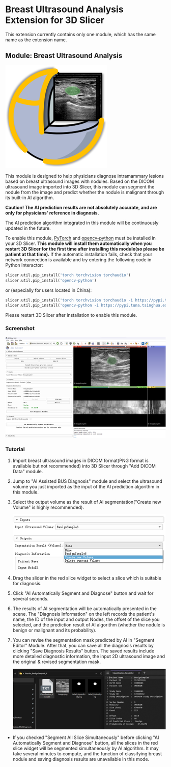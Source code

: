 # Breast Ultrasound Analysis Extension for 3D Slicer

This extension currently contains only one module, which has the same name as the extension name.



## Module: Breast Ultrasound Analysis

<img src="./BUS_Diagnosis.png" alt="BUS_Diagnosis"/>

This module is designed to help physicians diagnose intramammary lesions based on breast ultrasound images with nodules. Based on the DICOM ultrasound image imported into 3D Slicer, this module can segment the nodule from the image and predict whether the nodule is malignant through its built-in AI algorithm.

**Caution! The AI prediction results are not absolutely accurate, and are only for physicians' reference in diagnosis.**

The AI prediction algorithm integrated in this module will be continuously updated in the future.



To enable this module, [PyTorch](https://pytorch.org/) and [opencv-python](https://pypi.org/project/opencv-python/) must be installed in your 3D Slicer. **This module will install them automatically when you restart 3D Slicer for the first time after installing this module(so please be patient at that time).** If the automatic installation fails, check that your network connection is available and try entering the following code in Python Interactor: 

```python
slicer.util.pip_install('torch torchvision torchaudio')
slicer.util.pip_install('opencv-python')
```

or (especially for users located in China):

```python
slicer.util.pip_install('torch torchvision torchaudio -i https://pypi.tuna.tsinghua.edu.cn/simple')
slicer.util.pip_install('opencv-python -i https://pypi.tuna.tsinghua.edu.cn/simple')
```

Please restart 3D Slicer after installation to enable this module.



### Screenshot

![overview](./Screenshots/overview.png)



### Tutorial

1. Import breast ultrasound images in DICOM format(PNG format is available but not recommended) into 3D Slicer through "Add DICOM Data" module.

2. Jump to "AI Assisted BUS Diagnosis" module and select the ultrasound volume you just imported as the input of the AI prediction algorithm in this module.

3. Select the output volume as the result of AI segmentation("Create new Volume" is highly recommended).

   ![input&output](./Screenshots/input&output.png)

4. Drag the slider in the red slice widget to select a slice which is suitable for diagnosis.

5. Click "AI Automatically Segment and Diagnose" button and wait for several seconds.

6. The results of AI segmentation will be automatically presented in the scene. The "Diagnosis Information" on the left records the patient's name, the ID of the input and output Nodes, the offset of the slice you selected, and the prediction result of AI algorithm (whether the nodule is benign or malignant and its probability).

7. You can revise the segmentation mask predicted by AI in "Segment Editor" Module. After that, you can save all the diagnosis results by clicking "Save Diagnosis Results" button. The saved results include more detailed diagnostic information, the input 2D ultrasound image and the original & revised segmentation mask.

   ![saveResults](./Screenshots/saveResults.png)

- If you checked "Segment All Slice Simultaneously" before clicking "AI Automatically Segment and Diagnose" button, all the slices in the red slice widget will be segmented simultaneously by AI algorithm. It may take several minutes to compute, and the function of classifying breast nodule and saving diagnosis results are unavailable in this mode.
